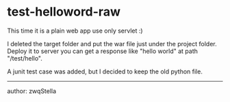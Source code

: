 # test-helloword-raw

This time it is a plain web app use only servlet :)

I deleted the target folder and put the war file just under the project folder. Deploy it to server you can get a response like "hello world" at path "/test/hello".

A junit test case was added, but I decided to keep the old python file.

 - - - 
 author: zwqStella
